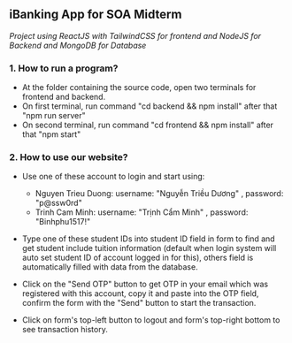 
## iBanking App for SOA Midterm

*Project using ReactJS with TailwindCSS for frontend and NodeJS for Backend and MongoDB for Database*

### 1. How to run a program?
- At the folder containing the source code, open two terminals for frontend and backend.
- On first terminal, run command "cd backend && npm install" after that "npm run server"
- On second terminal, run command "cd frontend && npm install" after that "npm start"

### 2. How to use our website?
- Use one of these account to login and start using:
  - Nguyen Trieu Duong: username: "Nguyễn Triều Dương" , password: "p@ssw0rd"
  - Trinh Cam Minh: username: "Trịnh Cẩm Minh" , password: "Binhphu1517!"

- Type one of these student IDs into student ID field in form to find and get student include tuition information (default when login system will auto set student ID of account logged in for this), others field is automatically filled with data from the database.

- Click on the "Send OTP" button to get OTP in your email which was registered with this account, copy it and paste into the OTP field, confirm the form with the "Send" button to start the transaction.

- Click on form's top-left button to logout and form's top-right bottom to see transaction history.


